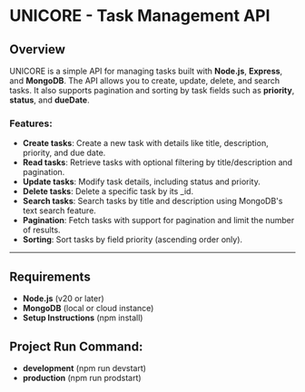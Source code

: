 # UNICORE - Task Management API

## Overview
UNICORE is a simple API for managing tasks built with **Node.js**, **Express**, and **MongoDB**. The API allows you to create, update, delete, and search tasks. It also supports pagination and sorting by task fields such as **priority**, **status**, and **dueDate**.

### Features:
- **Create tasks**: Create a new task with details like title, description, priority, and due date.
- **Read tasks**: Retrieve tasks with optional filtering by title/description and pagination.
- **Update tasks**: Modify task details, including status and priority.
- **Delete tasks**: Delete a specific task by its _id.
- **Search tasks**: Search tasks by title and description using MongoDB's text search feature.
- **Pagination**: Fetch tasks with support for pagination and limit the number of results.
- **Sorting**: Sort tasks by field priority (ascending order only).

---

## Requirements

- **Node.js** (v20 or later)
- **MongoDB** (local or cloud instance)
- **Setup Instructions** (npm install)

## Project Run Command:
- **development** (npm run devstart)
- **production** (npm run prodstart)


